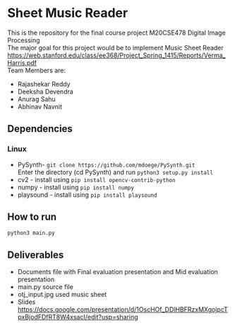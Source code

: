 # Sheet Music Reader 
This is the repository for the final course project M20CSE478 Digital Image Processing\
The major goal for this project would be to implement Music Sheet Reader https://web.stanford.edu/class/ee368/Project_Spring_1415/Reports/Verma_Harris.pdf  \
Team Members are:
- Rajashekar Reddy
- Deeksha Devendra
- Anurag Sahu
- Abhinav Navnit

## Dependencies 
### Linux

- PySynth- `git clone https://github.com/mdoege/PySynth.git`\
Enter the directory (cd PySynth) and run
`python3 setup.py install`
- cv2 - install using `pip install opencv-contrib-python` 
- numpy - install using `pip install numpy` 
- playsound - install using `pip install playsound`

## How to run

`python3 main.py`
## Deliverables
- Documents file with Final evaluation presentation and Mid evaluation presentation
- main.py source file
- otj_input.jpg used music sheet
- Slides https://docs.google.com/presentation/d/1OscHOf_DDlHBFRzxMXgojpcTpxBjodFDfRT8W4xsacI/edit?usp=sharing
